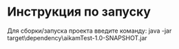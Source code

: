 # Инструкция по запуску #

Для сборки/запуска проекта введите команду: java -jar target\dependency\aikamTest-1.0-SNAPSHOT.jar
